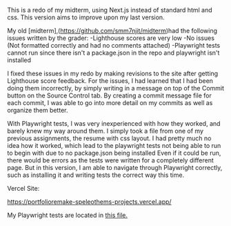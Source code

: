 This is a redo of my midterm, using Next.js instead of standard html and css. This version aims to improve upon my last version.

My old [midterm],(https://github.com/smm7njit/midterm)had the following issues written by the grader:
-Lighthouse scores are very low
-No issues (Not formatted correctly and had no comments attached)
-Playwright tests cannot run since there isn't a package.json in the
repo and playwright isn't installed

I fixed these issues in my redo by making revisions to the site after
getting Lighthouse score feedback. For the issues, I had learned that
I had been doing them incorrectly, by simply writing in a message on top
of the Commit button on the Source Control tab. By creating a commit message file for each commit, I was able to go into more detail on my commits as well as organize them better. 

With Playwright tests, I was very inexperienced with how they worked, and barely knew my way around them. I simply took a file from one of my previous assignments, the resume with css layout. I had pretty much no idea how it worked, which lead to the playwright tests not being able to run to begin with due to no package.json being installed Even if it could be run, there would be errors as the tests were written for a completely different page. But in this version, I am able to navigate through Playwright correctly, such as installing it and writing tests the correct way this time. 

Vercel Site:

https://portfolioremake-speleothems-projects.vercel.app/

My Playwright tests are located in [this file.](tests/homepage.spec.js)